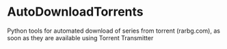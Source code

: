 # AutoDownloadTorrents

 Python tools for automated download of series from torrent (rarbg.com), as soon as they are available using Torrent Transmitter
 
 

